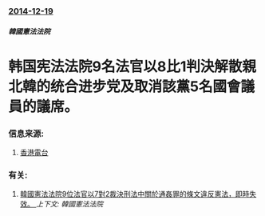 ### [2014-12-19](/news/2014/12/19/index.md)

##### 韓國憲法法院
# 韩国宪法法院9名法官以8比1判決解散親北韓的统合进步党及取消該黨5名國會議員的議席。 




### 信息来源:

1. [香港電台](http://rthk.hk/rthk/news/expressnews/20141219/news_20141219_55_1062783.htm)

### 有关:

1. [韓國憲法法院9位法官以7對2裁決刑法中關於通姦罪的條文違反憲法，即時失效。 ](/news/2015/02/26/韓國憲法法院9位法官以7對2裁決刑法中關於通姦罪的條文違反憲法-即時失效.md) _上下文: 韓國憲法法院_
